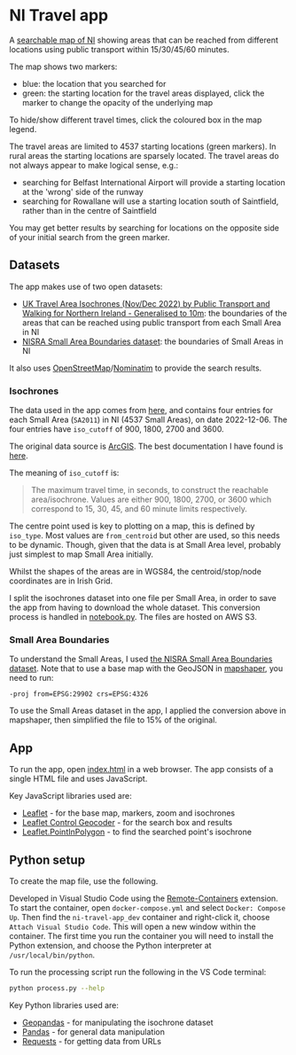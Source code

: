 # NI Travel app

A [searchable map of NI](https://pbarber.github.io/ni-travel-app) showing areas that can be reached from different locations using public transport within 15/30/45/60 minutes.

The map shows two markers:

* blue: the location that you searched for
* green: the starting location for the travel areas displayed, click the marker to change the opacity of the underlying map

To hide/show different travel times, click the coloured box in the map legend.

The travel areas are limited to 4537 starting locations (green markers). In rural areas the starting locations are sparsely located. The travel areas do not always appear to make logical sense, e.g.:

* searching for Belfast International Airport will provide a starting location at the 'wrong' side of the runway
* searching for Rowallane will use a starting location south of Saintfield, rather than in the centre of Saintfield

You may get better results by searching for locations on the opposite side of your initial search from the green marker.

## Datasets

The app makes use of two open datasets:

* [UK Travel Area Isochrones (Nov/Dec 2022) by Public Transport and Walking for Northern Ireland - Generalised to 10m](https://geoportal.statistics.gov.uk/datasets/7f1c281b2561483891cd797b0f6fd463/explore): the boundaries of the areas that can be reached using public transport from each Small Area in NI
* [NISRA Small Area Boundaries dataset](https://admin.opendatani.gov.uk/dataset/nisra-open-data-boundaries-small-areas-2011): the boundaries of Small Areas in NI

It also uses [OpenStreetMap](https://www.openstreetmap.org/)/[Nominatim](https://wiki.openstreetmap.org/wiki/Nominatim) to provide the search results.

### Isochrones

The data used in the app comes from [here](https://geoportal.statistics.gov.uk/datasets/7f1c281b2561483891cd797b0f6fd463/explore), and contains four entries for each Small Area (`SA2011`) in NI (4537 Small Areas), on date 2022-12-06. The four entries have `iso_cutoff` of 900, 1800, 2700 and 3600.

The original data source is [ArcGIS](https://services1.arcgis.com/ESMARspQHYMw9BZ9/arcgis/rest/services/Northern_Ireland_Isochrones_Gen/FeatureServer). The best documentation I have found is [here](https://geoportal.statistics.gov.uk/datasets/ons::uk-travel-area-isochrones-nov-dec-2022-by-public-transport-and-walking-for-north-west-north-generalised-to-10m/about).

The meaning of `iso_cutoff` is:

> The maximum travel time, in seconds, to construct the reachable area/isochrone. Values are either 900, 1800, 2700, or 3600 which correspond to 15, 30, 45, and 60 minute limits respectively.

The centre point used is key to plotting on a map, this is defined by `iso_type`. Most values are `from_centroid` but other are used, so this needs to be dynamic. Though, given that the data is at Small Area level, probably just simplest to map Small Area initially.

Whilst the shapes of the areas are in WGS84, the centroid/stop/node coordinates are in Irish Grid.

I split the isochrones dataset into one file per Small Area, in order to save the app from having to download the whole dataset. This conversion process is handled in [notebook.py](notebook.py). The files are hosted on AWS S3.

### Small Area Boundaries

To understand the Small Areas, I used [the NISRA Small Area Boundaries dataset](https://admin.opendatani.gov.uk/dataset/nisra-open-data-boundaries-small-areas-2011). Note that to use a base map with the GeoJSON in [mapshaper](https://mapshaper.org), you need to run:

```
-proj from=EPSG:29902 crs=EPSG:4326
```

To use the Small Areas dataset in the app, I applied the conversion above in mapshaper, then simplified the file to 15% of the original.

## App

To run the app, open [index.html](index.html) in a web browser. The app consists of a single HTML file and uses JavaScript.

Key JavaScript libraries used are:

* [Leaflet](https://leafletjs.com/) - for the base map, markers, zoom and isochrones
* [Leaflet Control Geocoder](https://github.com/perliedman/leaflet-control-geocoder) - for the search box and results
* [Leaflet.PointInPolygon](https://github.com/hayeswise/Leaflet.PointInPolygon) - to find the searched point's isochrone

## Python setup

To create the map file, use the following.

Developed in Visual Studio Code using the [Remote-Containers](https://code.visualstudio.com/docs/devcontainers/containers) extension. To start the container, open `docker-compose.yml` and select `Docker: Compose Up`. Then find the `ni-travel-app_dev` container and right-click it, choose `Attach Visual Studio Code`. This will open a new window within the container. The first time you run the container you will need to install the Python extension, and choose the Python interpreter at `/usr/local/bin/python`.

To run the processing script run the following in the VS Code terminal:

```bash
python process.py --help
```

Key Python libraries used are:

* [Geopandas](https://geopandas.org/en/stable/) - for manipulating the isochrone dataset
* [Pandas](https://pandas.pydata.org/) - for general data manipulation
* [Requests](https://requests.readthedocs.io/en/latest/) - for getting data from URLs
